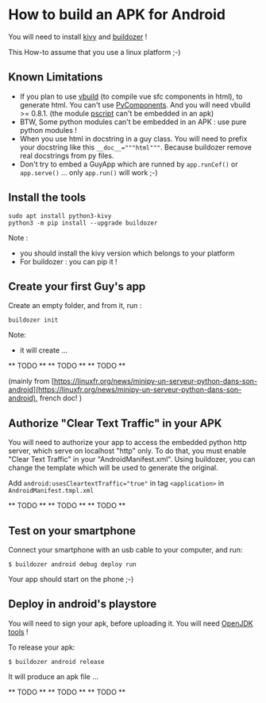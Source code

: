 # How to build an APK for Android

You will need to install [kivy](https://kivy.org/) and [buildozer](https://pypi.org/project/buildozer/) !

This How-to assume that you use a linux platform ;-)

## Known Limitations

- If you plan to use [vbuild](https://github.com/manatlan/vbuild) (to compile vue sfc components in html), to generate html. You can't use [PyComponents](https://github.com/manatlan/vbuild/blob/master/doc/PyComponent.md). And you will need vbuild >= 0.8.1. (the module [pscript](https://github.com/flexxui/pscript/issues/38#issuecomment-521960204) can't be embedded in an apk)
- BTW, Some python modules can't be embedded in an APK : use pure python modules !
- When you use html in docstring in a guy class. You will need to prefix your docstring like this `__doc__="""html"""`. Because buildozer remove real docstrings from py files.
- Don't try to embed a GuyApp which are runned by `app.runCef()` or `app.serve()` ... only `app.run()` will work ;-)

## Install the tools

```
sudo apt install python3-kivy
python3 -m pip install --upgrade buildozer
```
Note :

 - you should install the kivy version which belongs to your platform
 - For buildozer : you can pip it !

## Create your first Guy's app

Create an empty folder, and from it, run :

```
buildozer init
```

Note:

 - it will create ...

** TODO **
** TODO **
** TODO **

(mainly from [https://linuxfr.org/news/minipy-un-serveur-python-dans-son-android](https://linuxfr.org/news/minipy-un-serveur-python-dans-son-android), french doc! )


## Authorize "Clear Text Traffic" in your APK
You will need to authorize your app to access the embedded python http server, which serve on localhost "http" only. To do that, you must enable "Clear Text Traffic" in your "AndroidManifest.xml". Using buildozer, you can change the template which will be used to generate the original.

Add `android:usesCleartextTraffic="true"` in tag `<application>` in `AndroidManifest.tmpl.xml`

** TODO **
** TODO **
** TODO **

## Test on your smartphone

Connect your smartphone with an usb cable to your computer, and run:

    $ buildozer android debug deploy run

Your app should start on the phone ;-)

## Deploy in android's playstore

You will need to sign your apk, before uploading it. You will need [OpenJDK tools](https://openjdk.java.net/tools/index.html) !

To release your apk:

    $ buildozer android release

It will produce an apk file ...

** TODO **
** TODO **
** TODO **
